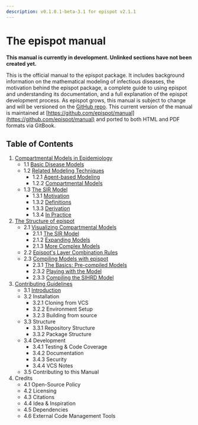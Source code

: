 ```yaml
---
description: v0.1.0.1-beta-3.1 for epispot v2.1.1
---
```


# The epispot manual

**This manual is currently in development. Unlinked sections have not been created yet.**

This is the official manual to the epispot package. It includes background information on the mathematical modeling of infectious diseases, the motivation behind the epispot package, a complete guide to using epispot and understanding its documentation, and a full explanation of the epispot development process. As epispot grows, this manual is subject to change and will be versioned on the [GitHub repo](https://github.com/epispot/manual/releases). This current version of the manual is maintained at [https://github.com/epispot/manual](https://github.com/epispot/manual) and ported to both HTML and PDF formats via GitBook.

## Table of Contents

1. [Compartmental Models in Epidemiology](ch1.md)
   * 1.1 [Basic Disease Models](ch1.md#1-1-basic-disease-models)
   * 1.2 [Related Modeling Techniques](ch1.md#1-2-related-modeling-techniques)
     * 1.2.1 [Agent-based Modeling](ch1.md#1-2-1-agent-based-modeling)
     * 1.2.2 [Compartmental Models](ch1.md#1-2-2-compartmental-models)
   * 1.3 [The SIR Model](ch1.md#1-3-the-sir-model)
     * 1.3.1 [Motivation](ch1.md#1-3-1-motivation)
     * 1.3.2 [Definitions](ch1.md#1-3-2-definitions)
     * 1.3.3 [Derivation](ch1.md#1-3-3-derivation)
     * 1.3.4 [In Practice](ch1.md#1-3-4-in-practice)
2. [The Structure of epispot](ch2.md)
   * 2.1 [Visualizing Compartmental Models](ch2.md#2-1-visualizing-compartmental-models)
     * 2.1.1 [The SIR Model](ch2.md#2-1-1-the-sir-model)
     * 2.1.2 [Expanding Models](ch2.md#2-1-2-expanding-models)
     * 2.1.3 [More Complex Models](ch2.md#2-1-3-more-complex-models)
   * 2.2 [Epispot's Layer Combination Rules](ch2.md#2-2-epispots-layer-combination-rules)
   * 2.3 [Compiling Models with epispot](ch2.md#2-3-compiling-models-with-epispot)
     * 2.3.1 [The Basics: Pre-compiled Models](ch2.md#2-3-1-the-basics-pre-compiled-models)
     * 2.3.2 [Playing with the Model](ch2.md#2-3-2-playing-with-the-model)
     * 2.3.3 [Compiling the SIHRD Model](ch2.md#2-3-3-compiling-the-sihrd-model)
3. [Contributing Guidelines](ch3.md)
   * 3.1 [Introduction](ch3.md#3-1-introduction)
   * 3.2 Installation
     * 3.2.1 Cloning from VCS
     * 3.2.2 Environment Setup
     * 3.2.3 Building from source
   * 3.3 Structure
     * 3.3.1 Repository Structure
     * 3.3.2 Package Structure
   * 3.4 Development
     * 3.4.1 Testing & Code Coverage
     * 3.4.2 Documentation
     * 3.4.3 Security
     * 3.4.4 VCS Notes
   * 3.5 Contributing to this Manual
4. Credits
   * 4.1 Open-Source Policy
   * 4.2 Licensing
   * 4.3 Citations
   * 4.4 Idea & Inspiration
   * 4.5 Dependencies
   * 4.6 External Code Management Tools


